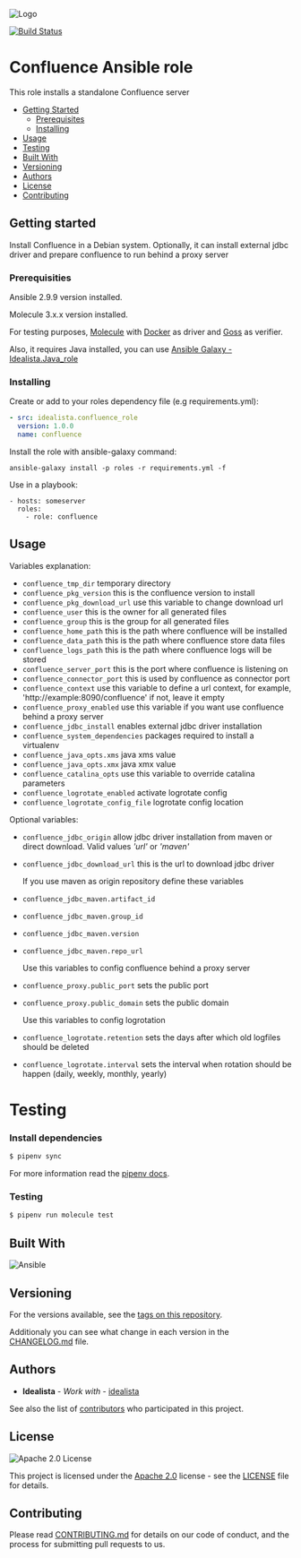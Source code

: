![Logo](logo.gif)

[![Build Status](https://travis-ci.org/idealista/confluence_role.png)](https://travis-ci.org/idealista/confluence_role)

Confluence Ansible role
=========

This role installs a standalone Confluence server

- [Getting Started](#getting-started)
	- [Prerequisites](#prerequisites)
	- [Installing](#installing)
- [Usage](#usage)
- [Testing](#testing)
- [Built With](#built-with)
- [Versioning](#versioning)
- [Authors](#authors)
- [License](#license)
- [Contributing](#contributing)

## Getting started

Install Confluence in a Debian system. Optionally, it can install external jdbc driver and prepare confluence to run behind a proxy server

### Prerequisities

Ansible 2.9.9 version installed.

Molecule 3.x.x version installed.

For testing purposes, [Molecule](https://molecule.readthedocs.io/) with [Docker](https://www.docker.com/) as driver and [Goss](https://github.com/aelsabbahy/goss) as verifier.

Also, it requires Java installed, you can use [Ansible Galaxy - Idealista.Java_role](https://galaxy.ansible.com/idealista/java_role)


### Installing

Create or add to your roles dependency file (e.g requirements.yml):

``` yml
- src: idealista.confluence_role
  version: 1.0.0
  name: confluence
```

Install the role with ansible-galaxy command:

```
ansible-galaxy install -p roles -r requirements.yml -f
```

Use in a playbook:

```
- hosts: someserver
  roles:
    - role: confluence
```

## Usage

Variables explanation:

- `confluence_tmp_dir` temporary directory
- `confluence_pkg_version` this is the confluence version to install
- `confluence_pkg_download_url` use this variable to change download url
- `confluence_user` this is the owner for all generated files
- `confluence_group` this is the group for all generated files
- `confluence_home_path` this is the path where confluence will be installed
- `confluence_data_path` this is the path where confluence store data files
- `confluence_logs_path` this is the path where confluence logs will be stored
- `confluence_server_port` this is the port where confluence is listening on
- `confluence_connector_port` this is used by confluence as connector port
- `confluence_context` use this variable to define a url context, for example, 'http://example:8090/confluence' if not, leave it empty
- `confluence_proxy_enabled` use this variable if you want use confluence behind a proxy server
- `confluence_jdbc_install` enables external jdbc driver installation
- `confluence_system_dependencies` packages required to install a virtualenv
- `confluence_java_opts.xms` java xms value
- `confluence_java_opts.xmx` java xmx value
- `confluence_catalina_opts` use this variable to override catalina parameters
- `confluence_logrotate_enabled` activate logrotate config
- `confluence_logrotate_config_file` logrotate config location

Optional variables:

- `confluence_jdbc_origin` allow jdbc driver installation from maven or direct download. Valid values _'url'_ or _'maven'_
- `confluence_jdbc_download_url` this is the url to download jdbc driver

    If you use maven as origin repository define these variables
- `confluence_jdbc_maven.artifact_id`
- `confluence_jdbc_maven.group_id`
- `confluence_jdbc_maven.version` 
- `confluence_jdbc_maven.repo_url`

    Use this variables to config confluence behind a proxy server
- `confluence_proxy.public_port` sets the public port
- `confluence_proxy.public_domain` sets the public domain

    Use this variables to config logrotation
- `confluence_logrotate.retention` sets the days after which old logfiles should be deleted
- `confluence_logrotate.interval` sets the interval when rotation should be happen (daily, weekly, monthly, yearly)


# Testing

### Install dependencies

```sh
$ pipenv sync
```

For more information read the [pipenv docs](ipenv-fork.readthedocs.io/en/latest/).

### Testing

```sh
$ pipenv run molecule test 
```

## Built With

![Ansible](https://img.shields.io/badge/ansible-2.8.0-green.svg)

## Versioning

For the versions available, see the [tags on this repository](https://github.com/idealista/jira_role/tags).

Additionaly you can see what change in each version in the [CHANGELOG.md](CHANGELOG.md) file.

## Authors

* **Idealista** - *Work with* - [idealista](https://github.com/idealista)

See also the list of [contributors](https://github.com/idealista/confluence_role/contributors) who participated in this project.

## License

![Apache 2.0 License](https://img.shields.io/hexpm/l/plug.svg)

This project is licensed under the [Apache 2.0](https://www.apache.org/licenses/LICENSE-2.0) license - see the [LICENSE](LICENSE) file for details.

## Contributing

Please read [CONTRIBUTING.md](.github/CONTRIBUTING.md) for details on our code of conduct, and the process for submitting pull requests to us.

